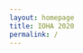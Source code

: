 ```yaml
---
layout: homepage
title: IOHA 2020
permalink: /
---
```

<!-- Type your notification here - the notification bar will not appear if this is empty. For other changes, refer to _data/homepage.yml to edit the homepage -->
